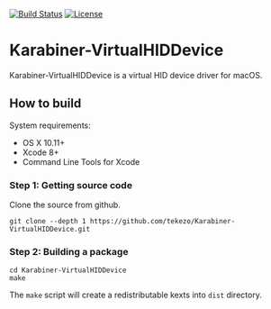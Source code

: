 [![Build Status](https://travis-ci.org/tekezo/Karabiner-VirtualHIDDevice.svg?branch=master)](https://travis-ci.org/tekezo/Karabiner-VirtualHIDDevice)
[![License](https://img.shields.io/badge/license-Public%20Domain-blue.svg)](https://github.com/tekezo/Karabiner-VirtualHIDDevice/blob/master/LICENSE.md)

# Karabiner-VirtualHIDDevice

Karabiner-VirtualHIDDevice is a virtual HID device driver for macOS.

## How to build

System requirements:

* OS X 10.11+
* Xcode 8+
* Command Line Tools for Xcode

### Step 1: Getting source code

Clone the source from github.

```
git clone --depth 1 https://github.com/tekezo/Karabiner-VirtualHIDDevice.git
```

### Step 2: Building a package

```
cd Karabiner-VirtualHIDDevice
make
```

The `make` script will create a redistributable kexts into `dist` directory.
